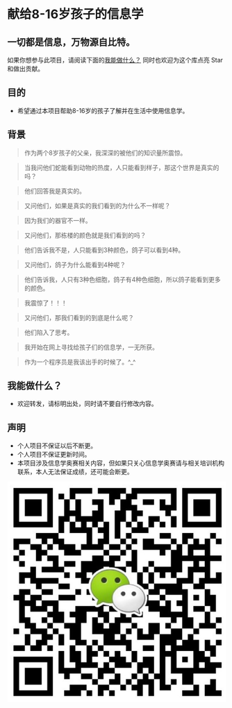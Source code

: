 献给8-16岁孩子的信息学
=======

一切都是信息，万物源自比特。
---

如果你想参与此项目，请阅读下面的[我能做什么？](#我能做什么)
同时也欢迎为这个库点亮 Star 和做出贡献。

目的
---
* 希望通过本项目帮助8-16岁的孩子了解并在生活中使用信息学。

背景
---
>作为两个8岁孩子的父亲，我深深的被他们的知识量所震惊。

>当我问他们蛇能看到动物的热度，人只能看到样子，那这个世界是真实的吗？

>他们回答我是真实的。

>又问他们，如果是真实的我们看到的为什么不一样呢？

>因为我们的器官不一样。

>又问他们，那栋楼的颜色就是我们看到的吗？

>他们告诉我不是，人只能看到3种颜色，鸽子可以看到4种。

>又问他们，鸽子为什么能看到4种呢？

>他们告诉我，人只有3种色细胞，鸽子有4种色细胞，所以鸽子能看到更多的颜色。

>我震惊了！！！

>又问他们，那我们看到的到底是什么呢？

>他们陷入了思考。

>我开始在网上寻找给孩子们的信息学，一无所获。

>作为一个程序员是我该出手的时候了。^_^


我能做什么？
---
- 欢迎转发，请标明出处，同时请不要自行修改内容。

声明
---
* 个人项目不保证以后不断更。
* 个人项目不保证更新时间。
* 本项目涉及信息学奥赛相关内容，但如果只关心信息学奥赛请与相关培训机构联系，本人无法保证成绩，还可能会断更。

![image](https://github.com/GenealogyX/ThinkingSystem/blob/master/0.9%E5%85%B6%E4%BB%96/20190424212505.jpg)
